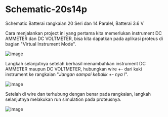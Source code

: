 # Schematic-20s14p
Schematic Batterai rangkaian 20 Seri dan 14 Paralel, Batterai 3.6 V

Cara menjalankan project ini yang pertama kita memerlukan instrument DC AMMETER dan DC VOLTMETER, bisa kita dapatkan pada aplikasi proteus di bagian "Virtual Instrument Mode".

![image](https://github.com/alFar1za/Schematic-20s14p/assets/171551786/7da5efe1-718e-4a94-bef6-3a42a721ecaf)

Langkah selanjutnya setelah berhasil menambahkan instrument DC AMMETER maupun DC VOLTMETER, hubungkan wire +- dari kaki 
instrument ke rangkaian "*Jangan sampai kebalik +- nya !*".

![image](https://github.com/alFar1za/Schematic-20s14p/assets/171551786/7246d760-8f4a-4b2d-9d1e-2efd03d168e7)

Setelah di wire dan terhubung dengan benar pada rangkaian, langkah selanjutnya melakukan run simulation pada proteusnya.

![image](https://github.com/alFar1za/Schematic-20s14p/assets/171551786/1e352e0f-1b47-4467-83bc-9088eed2b4b2)
